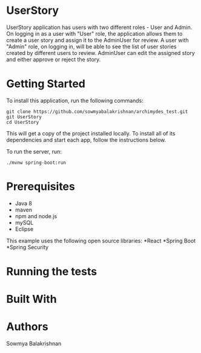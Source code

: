 # UserStory
UserStory application has users with two different roles - User and Admin.
On logging in as a user with "User" role, the application allows them to create a user story and assign it to the AdminUser for review. 
A user with "Admin" role, on logging in,  will be able to see the list of user stories created by different users to review. AdminUser can edit the assigned story and either approve or reject the story. 

# Getting Started
To install this application, run the following commands:
```
git clone https://github.com/sowmyabalakrishnan/archimydes_test.git git UserStory
cd UserStory
```

This will get a copy of the project installed locally. To install all of its dependencies and start each app, follow the instructions below.

To run the server, run:
```
./mvnw spring-boot:run
```

# Prerequisites
* Java 8
* maven
* npm and node.js
* mySQL
* Eclipse

This example uses the following open source libraries:
*React
*Spring Boot
*Spring Security

# Running the tests

# Built With

# Authors
Sowmya Balakrishnan

